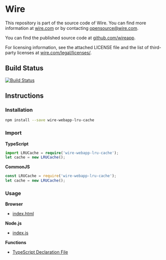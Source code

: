 # Wire

This repository is part of the source code of Wire. You can find more information at [wire.com](https://wire.com) or by contacting opensource@wire.com.

You can find the published source code at [github.com/wireapp](https://github.com/wireapp).

For licensing information, see the attached LICENSE file and the list of third-party licenses at [wire.com/legal/licenses/](https://wire.com/legal/licenses/).

## Build Status

[![Build Status](https://travis-ci.org/wireapp/wire-webapp-lru-cache.svg?branch=master)](https://travis-ci.org/wireapp/wire-webapp-lru-cache)

## Instructions

### Installation

```bash
npm install --save wire-webapp-lru-cache
```

### Import

**TypeScript**

```typescript
import LRUCache = require('wire-webapp-lru-cache');
let cache = new LRUCache();
```

**CommonJS**

```javascript
const LRUCache = require('wire-webapp-lru-cache');
let cache = new LRUCache();
```

### Usage

**Browser**

- [index.html](./dist/index.html)

**Node.js**

- [index.js](./dist/index.js)

**Functions**

- [TypeScript Declaration File](./dist/commonjs/LRUCache.d.ts)
